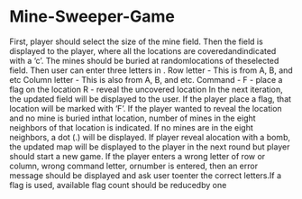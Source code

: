 # Mine-Sweeper-Game
First, player should select the size of the mine field. Then the field is displayed to the player, where all the locations are coveredandindicated with a ‘c’. The mines should be buried at randomlocations of theselected field. Then user can enter three letters in <row letter><column letter><command>. Row letter - This is from A, B, and etc
Column letter - This is also from A, B, and etc. Command - F - place a flag on the location
R - reveal the uncovered location
In the next iteration, the updated field will be displayed to the user. If the player place a flag, that location will be marked with ‘F’. If the player wanted to reveal the location and no mine is buried inthat
location, number of mines in the eight neighbors of that location is indicated. If
no mines are in the eight neighbors, a dot (.) will be displayed. If player reveal alocation with a bomb, the updated map will be displayed to the player in the next
round but player should start a new game. If the player enters a wrong letter of row or column, wrong command letter, ornumber is entered, then an error message should be displayed and ask user toenter the correct letters.If a flag is used, available flag count should be reducedby one
